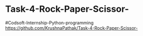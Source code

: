 # Task-4-Rock-Paper-Scissor-
#Codsoft-Internship-Python-programming
https://github.com/KrushnaPathak/Task-4-Rock-Paper-Scissor-
